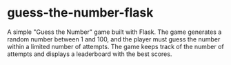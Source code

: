 # guess-the-number-flask
A simple "Guess the Number" game built with Flask. The game generates a random number between 1 and 100, and the player must guess the number within a limited number of attempts. The game keeps track of the number of attempts and displays a leaderboard with the best scores.
